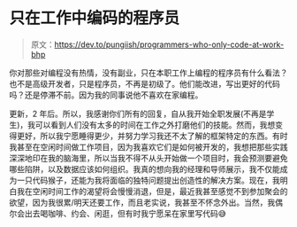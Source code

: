 # 只在工作中编码的程序员

> 原文：<https://dev.to/pungiish/programmers-who-only-code-at-work-bhp>

你对那些对编程没有热情，没有副业，只在本职工作上编程的程序员有什么看法？也不是高级开发者，只是程序员，不再是初级了。他们能改进，写出更好的代码吗？还是停滞不前。因为我的同事说他不喜欢在家编程。

更新，2 年后。所以，我感谢你们所有的回复，自从我开始全职发展(不再是学生)，我可以看到人们没有太多的时间在工作之外打磨他们的技能。然而，我想变得更好，所以我宁愿睡得更少，并努力学习我还不太了解的框架特定的东西。有时我甚至在空闲时间做工作项目，因为我喜欢它们是如何被开发的，我想把那些实践深深地印在我的脑海里，所以当我不得不从头开始做一个项目时，我会预测要避免哪些陷阱，以及数据应该如何组织。我真的想向我的经理和导师展示，我不仅能成为一只代码猴子，还能为我将面临的独特问题提出创造性的解决方案。现在，我明白我在空闲时间工作的渴望将会慢慢消退，但是，最近我甚至感觉不到参加聚会的欲望，因为我很累/明天还要工作，而且老实说，我甚至不怀念外出。当然，我偶尔会出去喝咖啡、约会、闲逛，但有时我宁愿呆在家里写代码😅